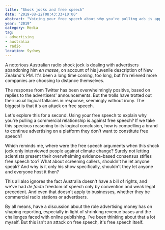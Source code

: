 ```yaml
---
title: "Shock jocks and free speech"
date: "2019-08-22T08:43:33+10:00"
abstract: "Voicing your free speech about why you're pulling ads is apparently against free speech."
year: "2019"
category: Media
tag:
- advertising
- australia
- radio
location: Sydney
---
```

A notorious Australian radio shock jock is dealing with advertisers abandoning him *en masse*, on account of his juvenile description of New Zealand's PM. It's been a long time coming, too long, but I'm relieved more companies are choosing to distance themselves.

The response from Twitter has been overwhelmingly positive, based on replies to the advertisers' announcements. But the trolls have trotted out their usual logical fallacies in response, seemingly without irony. The biggest is that it's an attack on free speech.

Let's explore this for a second. Using your free speech to explain why you're pulling a commercial relationship is against free speech? If we take this specious reasoning to its logical conclusion, how is compelling a brand to continue advertising on a platform they don't want to constitute free speech? 

Which reminds me, where were the free speech arguments when this shock jock only interviewed people against climate change? Surely not letting scientists present their overwhelming evidence-based consensus stifles free speech too? What about screening callers, shouldn't he let anyone speak? And why is it only his show specifically, shouldn't they let anyone and everyone host it then?

This all also ignores the fact Australia doesn't have a bill of rights, and we've had *de facto* freedom of speech only by convention and weak legal precedent. And even that doesn't apply to businesses, whether they be commercial radio stations or advertisers.

By all means, have a discussion about the role advertising money has on shaping reporting, especially in light of shrinking revenue bases and the challenges faced with online publishing. I've been thinking about that a lot myself. But this isn't an attack on free speech, it's free speech itself.

